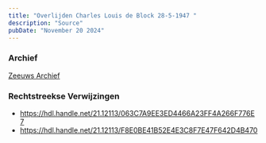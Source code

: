 ```yaml
---
title: "Overlijden Charles Louis de Block 28-5-1947 "
description: "Source"
pubDate: "November 20 2024"
---
```


### Archief
[Zeeuws Archief](https://www.zeeuwsarchief.nl/)

### Rechtstreekse Verwijzingen
- https://hdl.handle.net/21.12113/063C7A9EE3ED4466A23FF4A266F776E7
- https://hdl.handle.net/21.12113/F8E0BE41B52E4E3C8F7E47F642D4B470